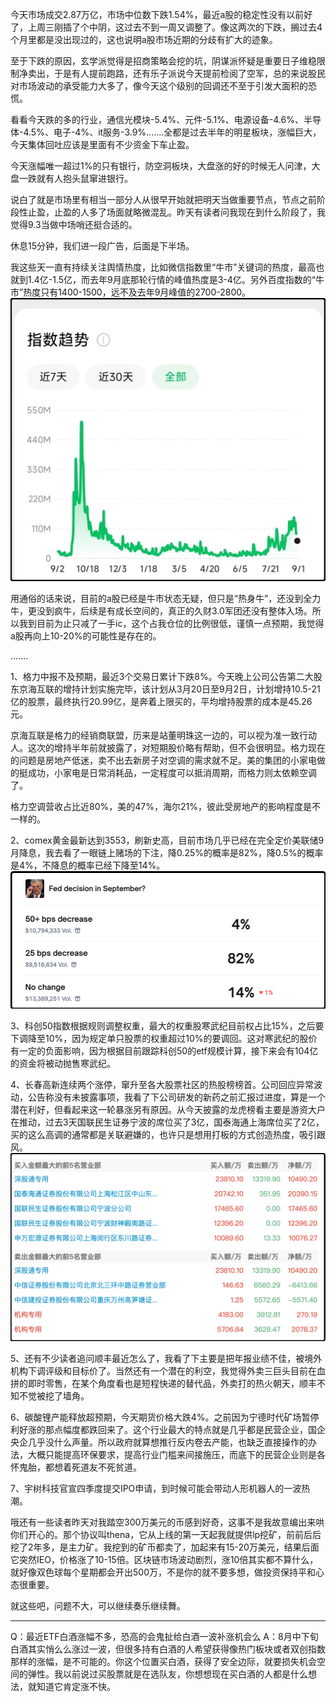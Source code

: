 今天市场成交2.87万亿，市场中位数下跌1.54%，最近a股的稳定性没有以前好了，上周三刚插了个中阴，这过去不到一周又调整了。像这两次的下跌，搁过去4个月里都是没出现过的，这也说明a股市场近期的分歧有扩大的迹象。

至于下跌的原因，玄学派觉得是招商策略会挖的坑，阴谋派怀疑是重要日子维稳限制净卖出，于是有人提前跑路，还有乐子派说今天提前检阅了空军，总的来说股民对市场波动的承受能力大多了，像今天这个级别的回调还不至于引发大面积的恐慌。

看看今天跌的多的行业，通信光模块-5.4%、元件-5.1%、电源设备-4.6%、半导体-4.5%、电子-4%、it服务-3.9%.......全都是过去半年的明星板块，涨幅巨大，今天集体回吐应该是里面有不少资金下车止盈。

今天涨幅唯一超过1%的只有银行，防空洞板块，大盘涨的好的时候无人问津，大盘一跌就有人抱头鼠窜进银行。

说白了就是市场里有相当一部分人从很早开始就把明天当做重要节点，节点之前阶段性止盈，止盈的人多了场面就略微混乱。昨天有读者问我现在到什么阶段了，我觉得9.3当做中场哨还挺合适的。

休息15分钟，我们进一段广告，后面是下半场。

我这些天一直有持续关注舆情热度，比如微信指数里“牛市”关键词的热度，最高也就到1.4亿-1.5亿，而去年9月底那轮行情的峰值热度是3-4亿。另外百度指数的“牛市”热度只有1400-1500，远不及去年9月峰值的2700-2800。
![趋势指数](./趋势指数.png)

用通俗的话来说，目前的a股已经是牛市状态无疑，但只是“热身牛”，还没到全力牛，更没到疯牛，后续是有成长空间的，真正的久财3.0军团还没有整体入场。所以我到目前为止只减了一手ic，这个占我仓位的比例很低，谨慎一点预期，我觉得a股再向上10-20%的可能性是存在的。

.......

1、格力中报不及预期，最近3个交易日累计下跌8%。今天晚上公司公告第二大股东京海互联的增持计划实施完毕，该计划从3月20日至9月2日，计划增持10.5-21亿的股票，最终执行20.99亿，是奔着上限买的，平均增持股票的成本是45.26元。

京海互联是格力的经销商联盟，历来是站董明珠这一边的，可以视为准一致行动人。这次的增持半年前就披露了，对短期股价略有帮助，但不会很明显。格力现在的问题是房地产低迷，卖不出去新房子对空调的需求就不足。美的集团的小家电做的挺成功，小家电是日常消耗品，一定程度可以抵消周期，而格力则太依赖空调了。

格力空调营收占比近80%，美的47%，海尔21%，彼此受房地产的影响程度是不一样的。

2、comex黄金最新达到3553，刷新史高，目前市场几乎已经在完全定价美联储9月降息，我去看了一眼链上赌场的下注，降0.25%的概率是82%，降0.5%的概率是4%，不降息的概率已经下降至14%。
![降息预期](./降息预期.png)

3、科创50指数根据规则调整权重，最大的权重股寒武纪目前权占比15%，之后要下调降至10%，因为规定单只股票的权重超过10%的要调回。这对寒武纪的股价有一定的负面影响，因为根据目前跟踪科创50的etf规模计算，接下来会有104亿的资金将被动抛售寒武纪。

4、长春高新连续两个涨停，窜升至各大股票社区的热股榜榜首。公司回应异常波动，公告称没有未披露事项，我看了下公司研发的新药之前汇报过进度，算是一个潜在利好，但看起来这一轮暴涨另有原因。从今天披露的龙虎榜看主要是游资大户在推动，过去3天国联民生证券宁波的席位买了3亿，国泰海通上海席位买了2亿，买的这么高调的通常都是关联避嫌的，也许只是想用打板的方式创造热度，吸引跟风。
![长春高新打板](./长春高新打板.png)

5、还有不少读者追问顺丰最近怎么了，我看了下主要是把年报业绩不佳，被境外机构下调评级和目标价了。当然还有一个潜在的利空，我觉得外卖三巨头目前在血拼的即时零售，在某个角度看也是短程快递的替代品，外卖打的热火朝天，顺丰不知不觉被挖了墙角。

6、碳酸锂产能释放超预期，今天期货价格大跌4%。之前因为宁德时代矿场暂停利好涨的那点幅度都跌回来了。这个行业最大的特点就是几乎都是民营企业，国企央企几乎没什么声量。所以政府就算想推行反内卷去产能，也缺乏直接操作的办法，大概只能提高环保要求，提高行业门槛来间接施压，而底下的民营企业则是各怀鬼胎，都想着死道友不死贫道。

7、宇树科技官宣四季度提交IPO申请，到时候可能会带动人形机器人的一波热潮。

哦还有一些读者昨天对我踏空300万美元的币感到好奇，这事不是我故意编出来哄你们开心的。那个协议叫thena，它从上线的第一天起我就提供lp挖矿，前前后后挖了2年多，是主力矿。我挖到的矿币都卖了，加起来有15-20万美元，结果后面它突然IEO，价格涨了10-15倍。区块链市场波动剧烈，涨10倍其实都不算什么，就好像双色球每个星期都会开出500万，不是你的就不要多想，做投资保持平和心态很重要。

就这些吧，问题不大，可以继续奏乐继续舞。

--------
Q：最近ETF白酒涨幅不多，恐高的会鬼扯给白酒一波补涨机会么
A：8月中下旬白酒其实悄么么涨过一波，但很多持有白酒的人希望获得像热门板块或者双创指数那样的涨幅，是不可能的。你这个位置买白酒，获得了安全边际，就要损失机会空间的弹性。我以前说过买股票就是在选队友，你想想现在买白酒的人都是什么想法，就知道它肯定涨不快。

